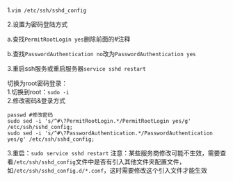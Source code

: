 1.`vim /etc/ssh/sshd_config`   
   
2.设置为密码登陆方式   

a.查找`PermitRootLogin yes`删除前面的#注释   

b.查找`PasswordAuthentication no`改为`PasswordAuthentication yes`   
   
3.重启ssh服务或重启服务器`service sshd restart`


切换为root密码登录：   
1.切换到root：`sudo -i`   
2.修改密码&登录方式
```
passwd #修改密码
sudo sed -i 's/^#\?PermitRootLogin.*/PermitRootLogin yes/g' /etc/ssh/sshd_config;
sudo sed -i 's/^#\?PasswordAuthentication.*/PasswordAuthentication yes/g' /etc/ssh/sshd_config;
```
3.重启：`sudo service sshd restart`
注意：某些服务商修改可能不生效，需要查看`/etc/ssh/sshd_config`文件中是否有引入其他文件夹配置文件，如`/etc/ssh/sshd_config.d/*.conf`，这时需要修改这个引入文件才能生效
